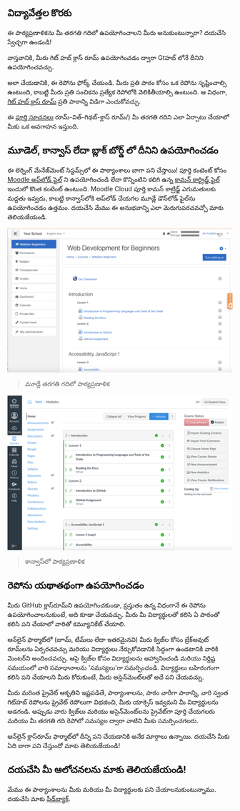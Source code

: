 ## విద్యావేత్తల కొరకు

ఈ పాఠ్యప్రణాళికను మీ తరగతి గదిలో ఉపయోగించాలని మీరు అనుకుంటున్నారా? దయచేసి స్వేచ్ఛగా ఉండండి!

వాస్తవానికి, మీరు గిట్ హబ్ క్లాస్ రూమ్ ఉపయోగించడం ద్వారా Gtహబ్ లోనే దీనిని ఉపయోగించవచ్చు.

అలా చేయడానికి, ఈ రెపోను ఫోర్క్ చేయండి. మీరు ప్రతి పాఠం కోసం ఒక రెపోను సృష్టించాల్సి ఉంటుంది, కాబట్టి మీరు ప్రతి సంచికను ప్రత్యేక రెపోలోకి వెలికితీయాల్సి ఉంటుంది. ఆ విధంగా, [గిట్ హబ్ క్లాస్ రూమ్](https://github.blog/2020-03-18-set-up-your-digital-classroom-with-github-classroom/) ప్రతి పాఠాన్ని విడిగా ఎంచుకోవచ్చు. 


ఈ [పూర్తి సూచనలు](https://github.blog/2020-03-18-set-up-your-digital-classroom-with-github-classroom/) రూమ్-విత్-గిథబ్-క్లాస్ రూమ్/) మీ తరగతి గదిని ఎలా ఏర్పాటు చేయాలో మీకు ఒక అవగాహన ఇస్తుంది.

## మూడెల్, కాన్వాస్ లేదా బ్లాక్ బోర్డ్ లో దీనిని ఉపయోగించడం

ఈ లెర్నింగ్ మేనేజ్‌మెంట్ సిస్టమ్స్‌లో ఈ పాఠ్యాంశాలు బాగా పని చేస్తాయి! పూర్తి కంటెంట్ కోసం [Moodle అప్‌లోడ్ ఫైల్](/teaching-files/webdev-moodle.mbz) ని ఉపయోగించండి లేదా కొన్నింటిని కలిగి ఉన్న [కామన్ కార్ట్రిడ్జ్ ఫైల్](/teaching-files/webdev-common-cartridge.imscc) ఇందులో కొంత కంటెంట్ ఉంటుంది. Moodle Cloud పూర్తి కామన్ కాట్రిడ్జ్ ఎగుమతులకు మద్దతు ఇవ్వదు, కాబట్టి కాన్వాస్‌లోకి అప్‌లోడ్ చేయగల మూడ్లే డౌన్‌లోడ్ ఫైల్‌ను ఉపయోగించడం ఉత్తమం. దయచేసి మేము ఈ అనుభవాన్ని ఎలా మెరుగుపరచవచ్చో మాకు తెలియజేయండి.

![మూడిల్](/teaching-files/moodle.png)
> మూడ్లే తరగతి గదిలో పాఠ్యప్రణాళిక

![కాన్వాస్](/teaching-files/canvas.png)
> కాన్వాస్‌లో పాఠ్యప్రణాళిక

## రెపోను యథాతథంగా ఉపయోగించడం

మీరు GitHub క్లాస్‌రూమ్‌ని ఉపయోగించకుండా, ప్రస్తుతం ఉన్న విధంగానే ఈ రెపోను ఉపయోగించాలనుకుంటే, అది కూడా చేయవచ్చు. మీరు మీ విద్యార్థులతో కలిసి ఏ పాఠంతో కలిసి పని చేయాలో వారితో కమ్యూనికేట్ చేయాలి.

ఆన్‌లైన్ ఫార్మాట్‌లో (జూమ్, టీమ్‌లు లేదా ఇతరమైనవి) మీరు క్విజ్‌ల కోసం బ్రేక్‌అవుట్ రూమ్‌లను ఏర్పరచవచ్చు మరియు విద్యార్థులు నేర్చుకోవడానికి సిద్ధంగా ఉండటానికి వారికి మెంటర్‌ని అందించవచ్చు. ఆపై క్విజ్‌ల కోసం విద్యార్థులను ఆహ్వానించండి మరియు నిర్దిష్ట సమయంలో వారి సమాధానాలను 'సమస్యలు'గా సమర్పించండి. విద్యార్థులు బహిరంగంగా కలిసి పని చేయాలని మీరు కోరుకుంటే, మీరు అసైన్‌మెంట్‌లతో అదే పని చేయవచ్చు.

మీరు మరింత ప్రైవేట్ ఆకృతిని ఇష్టపడితే, పాఠ్యాంశాలను, పాఠం వారీగా పాఠాన్ని, వారి స్వంత గిట్‌హబ్ రెపోలను ప్రైవేట్ రెపోలుగా విభజించి, మీకు యాక్సెస్ ఇవ్వమని మీ విద్యార్థులను అడగండి. అప్పుడు వారు క్విజ్‌లు మరియు అసైన్‌మెంట్‌లను ప్రైవేట్‌గా పూర్తి చేయగలరు మరియు మీ తరగతి గది రెపోలో సమస్యల ద్వారా వాటిని మీకు సమర్పించగలరు.

ఆన్‌లైన్ క్లాస్‌రూమ్ ఫార్మాట్‌లో దీన్ని పని చేయడానికి అనేక మార్గాలు ఉన్నాయి. దయచేసి మీకు ఏది బాగా పని చేస్తుందో మాకు తెలియజేయండి!

## దయచేసి మీ ఆలోచనలను మాకు తెలియజేయండి!

మేము ఈ పాఠ్యాంశాలను మీకు మరియు మీ విద్యార్థులకు పని చేయాలనుకుంటున్నాము. దయచేసి మాకు [ఫీడ్‌బ్యాక్](https://github.com/microsoft/Web-Dev-For-Beginners/discussions/categories/teacher-corner).
